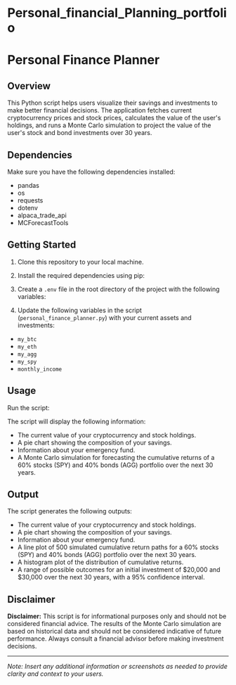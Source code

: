 # Personal_financial_Planning_portfolio

# Personal Finance Planner

## Overview

This Python script helps users visualize their savings and investments to make better financial decisions. The application fetches current cryptocurrency prices and stock prices, calculates the value of the user's holdings, and runs a Monte Carlo simulation to project the value of the user's stock and bond investments over 30 years.

## Dependencies

Make sure you have the following dependencies installed:

- pandas
- os
- requests
- dotenv
- alpaca_trade_api
- MCForecastTools

## Getting Started

1. Clone this repository to your local machine.

2. Install the required dependencies using pip:


3. Create a `.env` file in the root directory of the project with the following variables:


4. Update the following variables in the script (`personal_finance_planner.py`) with your current assets and investments:

- `my_btc`
- `my_eth`
- `my_agg`
- `my_spy`
- `monthly_income`

## Usage

Run the script:


The script will display the following information:

- The current value of your cryptocurrency and stock holdings.
- A pie chart showing the composition of your savings.
- Information about your emergency fund.
- A Monte Carlo simulation for forecasting the cumulative returns of a 60% stocks (SPY) and 40% bonds (AGG) portfolio over the next 30 years.

## Output

The script generates the following outputs:

- The current value of your cryptocurrency and stock holdings.
- A pie chart showing the composition of your savings.
- Information about your emergency fund.
- A line plot of 500 simulated cumulative return paths for a 60% stocks (SPY) and 40% bonds (AGG) portfolio over the next 30 years.
- A histogram plot of the distribution of cumulative returns.
- A range of possible outcomes for an initial investment of $20,000 and $30,000 over the next 30 years, with a 95% confidence interval.

## Disclaimer

**Disclaimer:** This script is for informational purposes only and should not be considered financial advice. The results of the Monte Carlo simulation are based on historical data and should not be considered indicative of future performance. Always consult a financial advisor before making investment decisions.

---

*Note: Insert any additional information or screenshots as needed to provide clarity and context to your users.*


